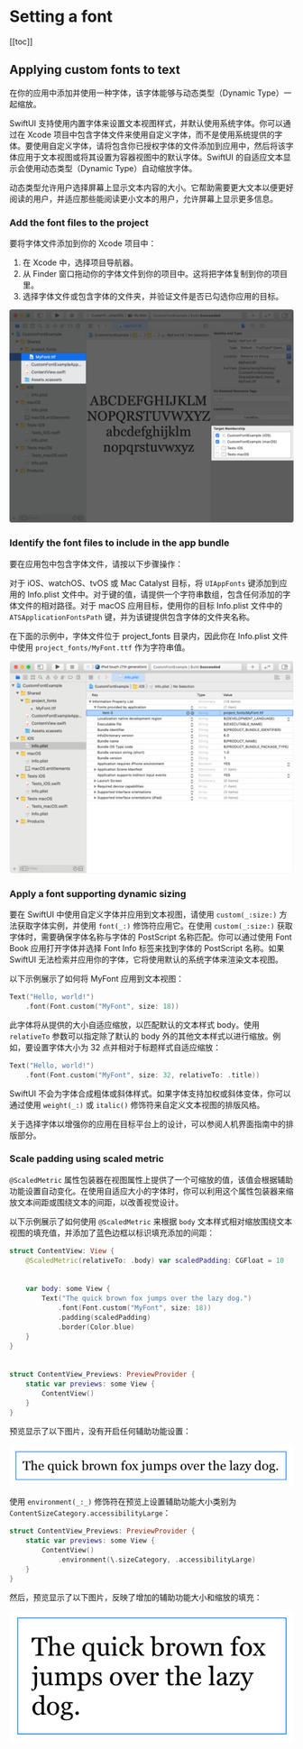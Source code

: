 # Setting a font

[[toc]]

## Applying custom fonts to text

在你的应用中添加并使用一种字体，该字体能够与动态类型（Dynamic Type）一起缩放。

SwiftUI 支持使用内置字体来设置文本视图样式，并默认使用系统字体。你可以通过在 Xcode 项目中包含字体文件来使用自定义字体，而不是使用系统提供的字体。要使用自定义字体，请将包含你已授权字体的文件添加到应用中，然后将该字体应用于文本视图或将其设置为容器视图中的默认字体。SwiftUI 的自适应文本显示会使用动态类型（Dynamic Type）自动缩放字体。

动态类型允许用户选择屏幕上显示文本内容的大小。它帮助需要更大文本以便更好阅读的用户，并适应那些能阅读更小文本的用户，允许屏幕上显示更多信息。

### Add the font files to the project


要将字体文件添加到你的 Xcode 项目中：

1. 在 Xcode 中，选择项目导航器。
2. 从 Finder 窗口拖动你的字体文件到你的项目中。这将把字体复制到你的项目里。
3. 选择字体文件或包含字体的文件夹，并验证文件是否已勾选你应用的目标。

![Applying-Custom-Fonts-to-Text-1@2x](../../images/Applying-Custom-Fonts-to-Text-1@2x.png)


### Identify the font files to include in the app bundle
要在应用包中包含字体文件，请按以下步骤操作：

对于 iOS、watchOS、tvOS 或 Mac Catalyst 目标，将 `UIAppFonts` 键添加到应用的 Info.plist 文件中。对于键的值，请提供一个字符串数组，包含任何添加的字体文件的相对路径。对于 macOS 应用目标，使用你的目标 Info.plist 文件中的 `ATSApplicationFontsPath` 键，并为该键提供包含字体的文件夹名称。

在下面的示例中，字体文件位于 project_fonts 目录内，因此你在 Info.plist 文件中使用 `project_fonts/MyFont.ttf` 作为字符串值。

![Applying-Custom-Fonts-to-Text-2@2x](../../images/Applying-Custom-Fonts-to-Text-2@2x.png)


### Apply a font supporting dynamic sizing

要在 SwiftUI 中使用自定义字体并应用到文本视图，请使用 `custom(_:size:)` 方法获取字体实例，并使用 `font(_:)` 修饰符应用它。在使用 `custom(_:size:)` 获取字体时，需要确保字体名称与字体的 PostScript 名称匹配。你可以通过使用 Font Book 应用打开字体并选择 Font Info 标签来找到字体的 PostScript 名称。如果 SwiftUI 无法检索并应用你的字体，它将使用默认的系统字体来渲染文本视图。

以下示例展示了如何将 MyFont 应用到文本视图：

```swift
Text("Hello, world!")
    .font(Font.custom("MyFont", size: 18))
```

此字体将从提供的大小自适应缩放，以匹配默认的文本样式 body。使用 `relativeTo` 参数可以指定除了默认的 body 外的其他文本样式以进行缩放。例如，要设置字体大小为 32 点并相对于标题样式自适应缩放：

```swift
Text("Hello, world!")
    .font(Font.custom("MyFont", size: 32, relativeTo: .title))
```

SwiftUI 不会为字体合成粗体或斜体样式。如果字体支持加权或斜体变体，你可以通过使用 `weight(_:)` 或 `italic()` 修饰符来自定义文本视图的排版风格。

关于选择字体以增强你的应用在目标平台上的设计，可以参阅人机界面指南中的排版部分。

### Scale padding using scaled metric


`@ScaledMetric` 属性包装器在视图属性上提供了一个可缩放的值，该值会根据辅助功能设置自动变化。在使用自适应大小的字体时，你可以利用这个属性包装器来缩放文本间距或围绕文本的间距，以改善视觉设计。

以下示例展示了如何使用 `@ScaledMetric` 来根据 `body` 文本样式相对缩放围绕文本视图的填充值，并添加了蓝色边框以标识填充添加的间距：

```swift
struct ContentView: View {
    @ScaledMetric(relativeTo: .body) var scaledPadding: CGFloat = 10


    var body: some View {
        Text("The quick brown fox jumps over the lazy dog.")
            .font(Font.custom("MyFont", size: 18))
            .padding(scaledPadding)
            .border(Color.blue)
    }
}


struct ContentView_Previews: PreviewProvider {
    static var previews: some View {
        ContentView()
    }
}
```

预览显示了以下图片，没有开启任何辅助功能设置：

![Applying-Custom-Fonts-to-Text-3@2x](../../images/Applying-Custom-Fonts-to-Text-3@2x.png)

使用 `environment(_:_)` 修饰符在预览上设置辅助功能大小类别为 `ContentSizeCategory.accessibilityLarge`：

```swift
struct ContentView_Previews: PreviewProvider {
    static var previews: some View {
        ContentView()
            .environment(\.sizeCategory, .accessibilityLarge)
    }
}
```

然后，预览显示了以下图片，反映了增加的辅助功能大小和缩放的填充：

![Applying-Custom-Fonts-to-Text-4@2x](../../images/Applying-Custom-Fonts-to-Text-4@2x.png)

